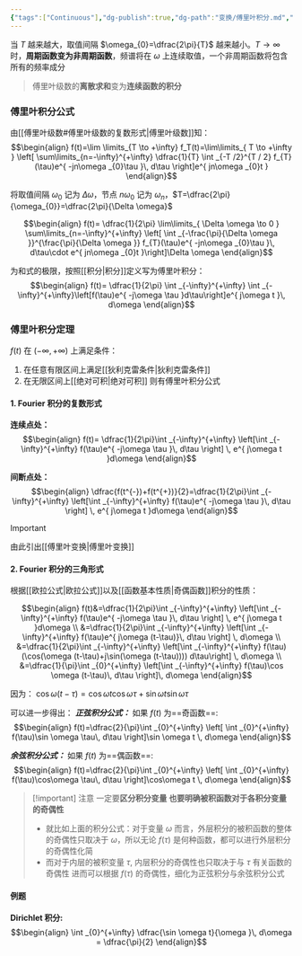```yaml
---
{"tags":["Continuous"],"dg-publish":true,"dg-path":"变换/傅里叶积分.md","permalink":"/变换/傅里叶积分/","dgPassFrontmatter":true,"noteIcon":"","created":"2024-08-13T22:51:08.247+08:00","updated":"2024-08-29T22:22:09.209+08:00"}
---
```


当 $T$ 越来越大，取值间隔 $\omega_{0}=\dfrac{2\pi}{T}$ 越来越小。$T\to \infty$ 时，**周期函数变为非周期函数**，频谱将在 $\omega$ 上连续取值，一个非周期函数将包含所有的频率成分
>傅里叶级数的**离散求和**变为**连续函数的积分**

### 傅里叶积分公式
由[[傅里叶级数#傅里叶级数的复数形式\|傅里叶级数]]知：
$$\begin{align}
f(t)=\lim \limits_{T \to +\infty} f_T(t)=\lim\limits_{ T \to +\infty } \left[ \sum\limits_{n=-\infty}^{+\infty} \dfrac{1}{T} \int _{-T /2}^{T / 2} f_{T}(\tau)e^{ -jn\omega _{0}\tau }\, d\tau \right]e^{ jn\omega _{0}t }
\end{align}$$

将取值间隔 $\omega_{0}$ 记为 $\Delta \omega$，节点 $n\omega_{0}$ 记为 $\omega_{n}$，$T=\dfrac{2\pi}{\omega_{0}}=\dfrac{2\pi}{\Delta \omega}$

$$\begin{align}
f(t)= \dfrac{1}{2\pi} \lim\limits_{ \Delta \omega  \to 0 } \sum\limits_{n=-\infty}^{+\infty} \left[  \int _{-\frac{\pi}{\Delta \omega }}^{\frac{\pi}{\Delta \omega }} f_{T}(\tau)e^{ -jn\omega _{0}\tau }\, d\tau\cdot e^{ jn\omega _{0}t }\right]\Delta \omega 
\end{align}$$

为和式的极限，按照[[积分\|积分]]定义写为傅里叶积分：
$$\begin{align}
f(t)= \dfrac{1}{2\pi} \int _{-\infty}^{+\infty} \int _{-\infty}^{+\infty}\left[f(\tau)e^{ -j\omega \tau }d\tau\right]e^{ j\omega t }\, d\omega  
\end{align}$$


### 傅里叶积分定理
$f(t)$ 在 $(-\infty,+\infty)$ 上满足条件：
1. 在任意有限区间上满足[[狄利克雷条件\|狄利克雷条件]]
2. 在无限区间上[[绝对可积\|绝对可积]]
则有傅里叶积分公式

#### 1. Fourier 积分的复数形式
**连续点处：**
$$\begin{align}
f(t)= \dfrac{1}{2\pi}\int _{-\infty}^{+\infty} \left[\int _{-\infty}^{+\infty} f(\tau)e^{ -j\omega \tau }\, d\tau \right] \, e^{ j\omega t }d\omega  
\end{align}$$


**间断点处：**
$$\begin{align}
\dfrac{f(t^{-})+f(t^{+})}{2}=\dfrac{1}{2\pi}\int _{-\infty}^{+\infty} \left[\int _{-\infty}^{+\infty} f(\tau)e^{ -j\omega \tau }\, d\tau \right] \, e^{ j\omega t }d\omega  
\end{align}$$

>[!important] 
>由此引出[[傅里叶变换\|傅里叶变换]]

#### 2. Fourier 积分的三角形式
根据[[欧拉公式\|欧拉公式]]以及[[函数基本性质\|奇偶函数]]积分的性质：

$$\begin{align}
f(t)&=\dfrac{1}{2\pi}\int _{-\infty}^{+\infty} \left[\int _{-\infty}^{+\infty} f(\tau)e^{ -j\omega \tau }\, d\tau \right] \, e^{ j\omega t }d\omega   \\
&=\dfrac{1}{2\pi}\int _{-\infty}^{+\infty} \left[\int _{-\infty}^{+\infty} f(\tau)e^{ j\omega (t-\tau)}\, d\tau \right] \, d\omega    \\
&=\dfrac{1}{2\pi}\int _{-\infty}^{+\infty} \left[\int _{-\infty}^{+\infty} f(\tau)(\cos(\omega (t-\tau)+j\sin(\omega (t-\tau)))) d\tau\right] \, d\omega \\
&=\dfrac{1}{\pi}\int _{0}^{+\infty} \left[\int _{-\infty}^{+\infty} f(\tau)\cos \omega (t-\tau)\, d\tau \right]\, d\omega  
\end{align}$$

因为： $\cos \omega(t-\tau)=\cos \omega t\cos \omega \tau+\sin \omega t\sin \omega \tau$

可以进一步得出：
***正弦积分公式：***
如果 $f(t)$ 为==奇函数==:
$$\begin{align}
f(t)=\dfrac{2}{\pi}\int _{0}^{+\infty}  \left[ \int _{0}^{+\infty} f(\tau)\sin \omega \tau\, d\tau \right]\sin \omega t \, d\omega 
\end{align}$$



***余弦积分公式：***
如果 $f(t)$ 为==偶函数==:
$$\begin{align}
f(t)=\dfrac{2}{\pi}\int _{0}^{+\infty}  \left[ \int _{0}^{+\infty} f(\tau)\cos\omega \tau\, d\tau \right]\cos\omega t \, d\omega 
\end{align}$$


>[!important] 注意
>一定要**区分积分变量**
>**也要明确被积函数对于各积分变量的奇偶性**
>- 就比如上面的积分公式：对于变量 $\omega$ 而言，外层积分的被积函数的整体的奇偶性只取决于 $\omega$，所以无论 $f(\tau)$ 是何种函数，都可以进行外层积分的奇偶性化简
>- 而对于内层的被积变量 $\tau$, 内层积分的奇偶性也只取决于与 $\tau$ 有关函数的奇偶性
>	进而可以根据 $f(\tau)$ 的奇偶性，细化为正弦积分与余弦积分公式
>	


#### 例题

**Dirichlet 积分:**
$$\begin{align}
\int _{0}^{+\infty} \dfrac{\sin \omega t}{\omega }\, d\omega = \dfrac{\pi}{2}
\end{align}$$

